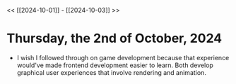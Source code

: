 << [[2024-10-01]] - [[2024-10-03]] >>

# Thursday, the 2nd of October, 2024

- I wish I followed through on game development because that experience would've made frontend development easier to learn. Both develop graphical user experiences that involve rendering and animation.